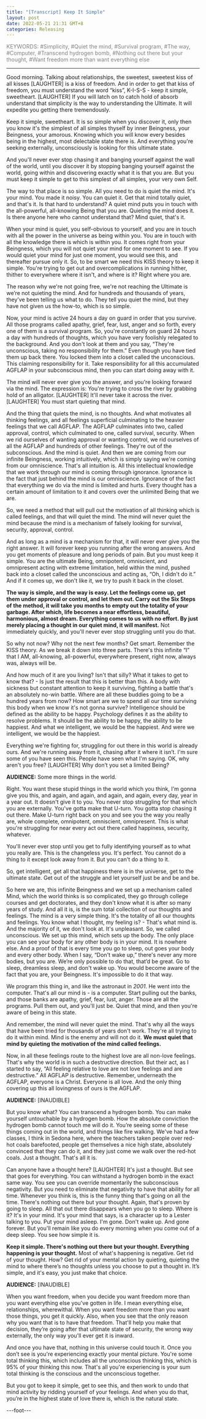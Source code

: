```yaml
---
title: "[Transcript] Keep It Simple"
layout: post
date: 2022-05-21 21:31 GMT+8
categories: Releasing
---
```




<font color="grey">KEYWORDS: #Simplicity, #Quiet the mind, #Survival program, #The way, #Computer, #Transcend hydrogen bomb, #Nothing out there but your thought, #Want freedom more than want everything else</font>


---
Good morning. Talking about relationships, the sweetest, sweetest kiss of all kisses [LAUGHTER] is a kiss of freedom. And in order to get that kiss of freedom, you must understand the word “kiss”, K-I-S-S - keep it simple, sweetheart. [LAUGHTER] If you will latch on to catch hold of absorb understand that simplicity is the way to understanding the Ultimate. It will expedite you getting there tremendously.

Keep it simple, sweetheart. It is so simple when you discover it, only then you know it's the simplest of all simples thyself by inner Beingness, your Beingness, your amorous. Knowing which you will know every besides being in the highest, most delectable state there is. And everything you're seeking externally, unconsciously is looking for this ultimate state.

And you'll never ever stop chasing it and banging yourself against the wall of the world, until you discover it by stopping banging yourself against the world, going within and discovering exactly what it is that you are. But you must keep it simple to get to this simplest of all simples, your very own Self.

The way to that place is so simple. All you need to do is quiet the mind. It's your mind. You made it noisy. You can quiet it. Get that mind totally quiet, and that's it. Is that hard to understand? A quiet mind puts you in touch with the all-powerful, all-knowing Being that you are. Quieting the mind does it. Is there anyone here who cannot understand that? Mind quiet, that's it. 

When your mind is quiet, you self-obvious to yourself, and you are in touch with all the power in the universe as being within you. You are in touch with all the knowledge there is which is within you. It comes right from your Beingness, which you will not quiet your mind for one moment to see. If you would quiet your mind for just one moment, you would see this, and thereafter pursue only it. So, to be smart we need this KISS theory to keep it simple. You're trying to get out and overcomplications in running hither, thither to everywhere where it isn't, and where is it? Right where you are. 

The reason why we're not going free, we're not reaching the Ultimate is we’re not quieting the mind. And for hundreds and thousands of years, they’ve been telling us what to do. They tell you quiet the mind, but they have not given us the how-to, which is so simple.

Now, your mind is active 24 hours a day on guard in order that you survive. All those programs called apathy, grief, fear, lust, anger and so forth, every one of them is a survival program. So, you're constantly on guard 24 hours a day with hundreds of thoughts, which you have very foolishly relegated to the background. And you don't look at them and you say, “They're unconscious, taking no responsibility for them.” Even though you have tied them up back there. You locked them into a closet called the unconscious. This claiming responsibility for it. Take responsibility for all this accumulated AGFLAP in your subconscious mind, then you can start doing away with it.

The mind will never ever give you the answer, and you're looking forward via the mind. The expression is: You're trying to cross the river by grabbing hold of an alligator. [LAUGHTER] It'll never take it across the river. [LAUGHTER] You must start quieting that mind. 

And the thing that quiets the mind, is no thoughts. And what motivates all thinking feelings, and all feelings superficial culminating to the heavier feelings that we call AGFLAP. The AGFLAP culminates into two, called approval, control, which culminated to one, called survival, security. When we rid ourselves of wanting approval or wanting control, we rid ourselves of all the AGFLAP and hundreds of other feelings. They're out of the subconscious. And the mind is quiet. And then we are coming from our infinite Beingness, working intuitively, which is simply saying we're coming from our omniscience. That's all intuition is. All this intellectual knowledge that we work through our mind is coming through ignorance. Ignorance is the fact that just behind the mind is our omniscience. Ignorance of the fact that everything we do via the mind is limited and hurts. Every thought has a certain amount of limitation to it and covers over the unlimited Being that we are.

So, we need a method that will pull out the motivation of all thinking which is called feelings, and that will quiet the mind. The mind will never quiet the mind because the mind is a mechanism of falsely looking for survival, security, approval, control.

And as long as a mind is a mechanism for that, it will never ever give you the right answer. It will forever keep you running after the wrong answers. And you get moments of pleasure and long periods of pain. But you must keep it simple. You are the ultimate Being, omnipotent, omniscient, and omnipresent acting with extreme limitation, held within the mind, pushed back into a closet called the unconscious and acting as, “Oh, I didn't do it.” And if it comes up, we don't like it, we try to push it back in the closet.

**The way is simple, and the way is easy. Let the feelings come up, get them under approval or control, and let them out. Carry out the Six Steps of the method, it will take you months to empty out the totality of your garbage. After which, life becomes a near effortless, beautiful, harmonious, almost dream. Everything comes to us with no effort. By just merely placing a thought in our quiet mind, it will manifest.** Not immediately quickly, and you'll never ever stop struggling until you do that.

So why not now? Why not the next few months? Get smart. Remember the KISS theory. As we break it down into three parts. There's this infinite “I” that I AM, all-knowing, all-powerful, everywhere present, right now, always was, always will be.

And how much of it are you living? Isn't that silly? What it takes to get to know that? - Is just the result that this is better than this. A body with sickness but constant attention to keep it surviving, fighting a battle that's an absolutely no-win battle. Where are all these buddies going to be a hundred years from now? How smart are we to spend all our time surviving this body when we know it's not gonna survive? Intelligence should be defined as the ability to be happy. Psychology defines it as the ability to resolve problems. It should be the ability to be happy, the ability to be happiest. And what we intelligent, we would be the happiest. And were we intelligent, we would be the happiest.

Everything we're fighting for, struggling for out there in this world is already ours. And we're running away from it, chasing after it where it isn’t. I'm sure some of you have seen this. People have seen what I'm saying. OK, why aren't you free? [LAUGHTER] Why don’t you set a limited Being? 

**AUDIENCE:** Some more things in the world. 

Right. You want these stupid things in the world which you think, I'm gonna give you this, and again, and again, and again, and again, every day, year in a year out. It doesn't give it to you. You never stop struggling for that which you are externally. You've gotta make that U-turn. You gotta stop chasing it out there. Make U-turn right back on you and see you the way you really are, whole complete, omnipotent, omniscient, omnipresent. This is what you're struggling for near every act out there called happiness, security, whatever.

You'll never ever stop until you get to fully identifying yourself as to what you really are. This is the changeless you. It's perfect. You cannot do a thing to it except look away from it. But you can't do a thing to it.

So, get intelligent, get all that happiness there is in the universe, get to the ultimate state. Get out of the struggle and let yourself just be and be and be. 

So here we are, this infinite Beingness and we set up a mechanism called Mind, which the world thinks is so complicated, they go through college courses and get doctorates, and they don't know what it is after so many years of study. And all it is, is the sum total collection of our thoughts and feelings. The mind is a very simple thing. It's the totality of all our thoughts and feelings. You know what I thought, my feeling is? - That's what mind is. And the majority of it, we don't look at. It's unpleasant. So, we called unconscious. We set up this mind, which sets up the body. The only place you can see your body for any other body is in your mind. It is nowhere else. And a proof of that is every time you go to sleep, out goes your body and every other body. When I say, “Don't wake up,” there's never any more bodies, but you are. We’re only possible to do that, that’d be great. Go to sleep, dreamless sleep, and don't wake up. You would become aware of the fact that you are, your Beingness. It's impossible to do it that way.

We program this thing in, and like the astronaut in *2001*. He went into the computer. That's all our mind is - is a computer. Start pulling out the banks, and those banks are apathy, grief, fear, lust, anger. Those are all the programs. Pull them out, and you'll just be. Quiet that mind, and then you're aware of being in this state. 

And remember, the mind will never quiet the mind. That's why all the ways that have been tried for thousands of years don't work. They're all trying to do it within mind. Mind is the enemy and will not do it. **We must quiet that mind by quieting the motivation of the mind called feelings.**

Now, in all these feelings route to the highest love are all non-love feelings. That's why the world is in such a destructive direction. But their act, as I started to say, “All feeling relative to love are not love feelings and are destructive.” All AGFLAP is destructive. Remember, underneath the AGFLAP, everyone is a Christ. Everyone is all love. And the only thing covering up this all lovingness of ours is the AGFLAP.

**AUDIENCE:** [INAUDIBLE]

But you know what? You can transcend a hydrogen bomb. You can make yourself untouchable by a hydrogen bomb. How the absolute conviction the hydrogen bomb cannot touch me will do it. You’re seeing some of these things coming out in the world, and things like fire walking. We've had a few classes, I think in Sedona here, where the teachers taken people over red-hot coals barefooted, people get themselves a nice high state, absolutely convinced that they can do it, and they just come we walk over the red-hot coals. Just a thought. That's all it is.

Can anyone have a thought here? [LAUGHTER] It's just a thought. But see that goes for everything. You can withstand a hydrogen bomb in the exact same way. You see you can override momentarily the subconscious negativity. But you need to eliminate that negativity to have that ability for all time. Whenever you think is, this is the funny thing that's going on all the time. There's nothing out there but your thought. Again, that's proven by going to sleep. All that out there disappears when you go to sleep. Where is it? It's in your mind. It's your mind that says, is a character up to a Lester talking to you. Put your mind asleep. I'm gone. Don't wake up. And gone forever. But you'll remain like you do every morning when you come out of a deep sleep. You see how simple it is.

**Keep it simple. There's nothing out there but your thought. Everything happening is your thought.** Most of what's happening is negative. Get rid of your thought. How? Get rid of your mental action by quieting, quieting the mind to where there’s no thoughts unless you choose to put a thought in. It’s simple, and it's easy, you just make that choice.

**AUDIENCE:** [INAUDIBLE]

When you want freedom, when you decide you want freedom more than you want everything else you've gotten in life. I mean everything else, relationships, wherewithal. When you want freedom more than you want those things, you get it quickly. Also, when you see that the only reason why you want that is to have that freedom. That'll help you make that decision, they’re going after that ultimate state of security, the wrong way externally, the only way you'll ever get it is inward.

And once you have that, nothing in this universe could touch it. Once you don’t see is you're experiencing exactly your mental picture. You're some total thinking this, which includes all the unconscious thinking this, which is 95% of your thinking this now. That's all you're experiencing is your sum total thinking is the conscious and the unconscious together.

But you got to keep it simple, get to see this, and then work to undo that mind activity by ridding yourself of your feelings. And when you do that, you’re in the highest state of love there is, which is the natural state. 

---foot---

